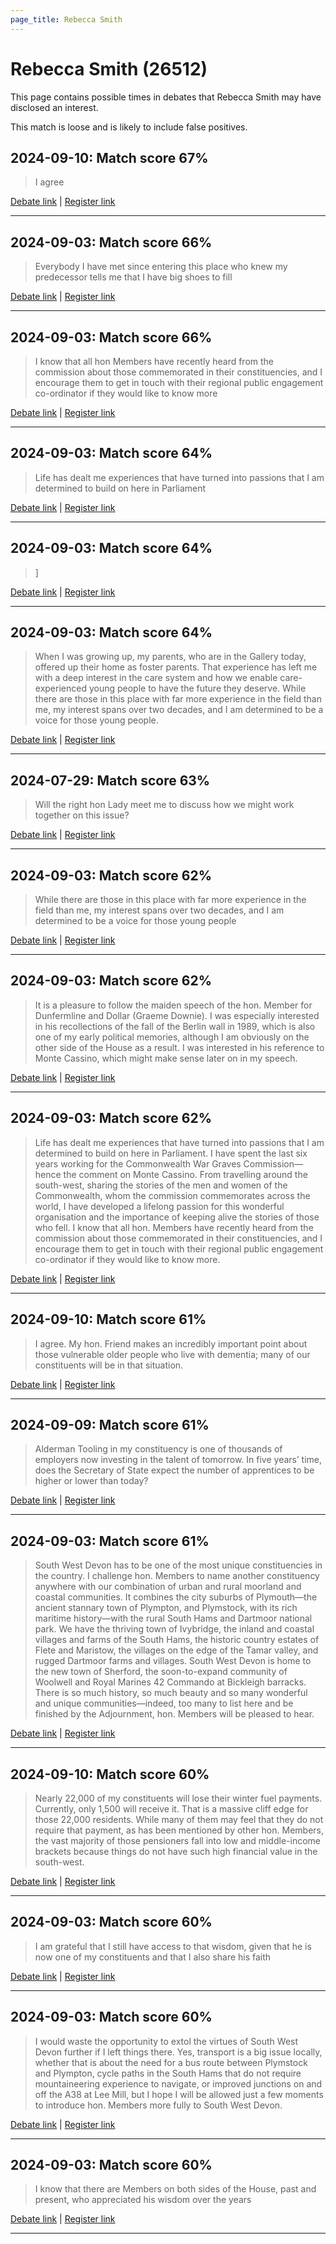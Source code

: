 ```yaml
---
page_title: Rebecca Smith
---
```


# Rebecca Smith  (26512)

This page contains possible times in debates that Rebecca Smith may have disclosed an interest.

This match is loose and is likely to include false positives. 



## 2024-09-10: Match score 67%

>I agree

[Debate link](https://www.theyworkforyou.com/debates/?id=2024-09-10a.775.1) | [Register link](https://www.theyworkforyou.com/mp/26512/register)


---



## 2024-09-03: Match score 66%

>Everybody I have met since entering this place who knew my predecessor tells me that I have big shoes to fill

[Debate link](https://www.theyworkforyou.com/debates/?id=2024-09-03c.236.1) | [Register link](https://www.theyworkforyou.com/mp/26512/register)


---



## 2024-09-03: Match score 66%

>I know that all hon Members have recently heard from the commission about those commemorated in their constituencies, and I encourage them to get in touch with their regional public engagement co-ordinator if they would like to know more

[Debate link](https://www.theyworkforyou.com/debates/?id=2024-09-03c.236.1) | [Register link](https://www.theyworkforyou.com/mp/26512/register)


---



## 2024-09-03: Match score 64%

>Life has dealt me experiences that have turned into passions that I am determined to build on here in Parliament

[Debate link](https://www.theyworkforyou.com/debates/?id=2024-09-03c.236.1) | [Register link](https://www.theyworkforyou.com/mp/26512/register)


---



## 2024-09-03: Match score 64%

>]

[Debate link](https://www.theyworkforyou.com/debates/?id=2024-09-03c.236.1) | [Register link](https://www.theyworkforyou.com/mp/26512/register)


---



## 2024-09-03: Match score 64%

>When I was growing up, my parents, who are in the Gallery today, offered up their home as foster parents. That experience has left me with a deep interest in the care system and how we enable care-experienced young people to have the future they deserve. While there are those in this place with far more experience in the field than me, my interest spans over two decades, and I am determined to be a voice for those young people.

[Debate link](https://www.theyworkforyou.com/debates/?id=2024-09-03c.236.1) | [Register link](https://www.theyworkforyou.com/mp/26512/register)


---



## 2024-07-29: Match score 63%

>Will the right hon Lady meet me to discuss how we might work together on this issue?

[Debate link](https://www.theyworkforyou.com/debates/?id=2024-07-29c.1017.3) | [Register link](https://www.theyworkforyou.com/mp/26512/register)


---



## 2024-09-03: Match score 62%

>While there are those in this place with far more experience in the field than me, my interest spans over two decades, and I am determined to be a voice for those young people

[Debate link](https://www.theyworkforyou.com/debates/?id=2024-09-03c.236.1) | [Register link](https://www.theyworkforyou.com/mp/26512/register)


---



## 2024-09-03: Match score 62%

>It is a pleasure to follow the maiden speech of the hon. Member for Dunfermline and Dollar (Graeme Downie). I was especially interested in his recollections of the fall of the Berlin wall in 1989, which is also one of my early political memories, although I am obviously on the other side of the House as a result. I was interested in his reference to Monte Cassino, which might make sense later on in my speech.

[Debate link](https://www.theyworkforyou.com/debates/?id=2024-09-03c.236.1) | [Register link](https://www.theyworkforyou.com/mp/26512/register)


---



## 2024-09-03: Match score 62%

>Life has dealt me experiences that have turned into passions that I am determined to build on here in Parliament. I have spent the last six years working for the Commonwealth War Graves Commission—hence the comment on Monte Cassino. From travelling around the south-west, sharing the stories of the men and women of the Commonwealth, whom the commission commemorates across the world, I have developed a lifelong passion for this wonderful organisation and the importance of keeping alive the stories of those who fell. I know that all hon. Members have recently heard from the commission about those commemorated in their constituencies, and I encourage them to get in touch with their regional public engagement co-ordinator if they would like to know more.

[Debate link](https://www.theyworkforyou.com/debates/?id=2024-09-03c.236.1) | [Register link](https://www.theyworkforyou.com/mp/26512/register)


---



## 2024-09-10: Match score 61%

>I agree. My hon. Friend makes an incredibly important point about those vulnerable older people who live with dementia; many of our constituents will be in that situation.

[Debate link](https://www.theyworkforyou.com/debates/?id=2024-09-10a.775.1) | [Register link](https://www.theyworkforyou.com/mp/26512/register)


---



## 2024-09-09: Match score 61%

>Alderman Tooling in my constituency is one of thousands of employers now investing in the talent of tomorrow. In five years’ time, does the Secretary of State expect the number of apprentices to be higher or lower than today?

[Debate link](https://www.theyworkforyou.com/debates/?id=2024-09-09b.548.4) | [Register link](https://www.theyworkforyou.com/mp/26512/register)


---



## 2024-09-03: Match score 61%

>South West Devon has to be one of the most unique constituencies in the country. I challenge hon. Members to name another constituency anywhere with our combination of urban and rural moorland and coastal communities. It combines the city suburbs of Plymouth—the ancient stannary town of Plympton, and Plymstock, with its rich maritime history—with the rural South Hams and Dartmoor national park. We have the thriving town of Ivybridge, the inland and coastal villages and farms of the South Hams, the historic country estates of Flete and Maristow, the villages on the edge of the Tamar valley, and rugged Dartmoor farms and villages. South West Devon is home to the new town of Sherford, the soon-to-expand community of Woolwell and Royal Marines 42 Commando at Bickleigh barracks. There is so much history, so much beauty and so many wonderful and unique communities—indeed, too many to list here and be finished by the Adjournment, hon. Members will be pleased to hear.

[Debate link](https://www.theyworkforyou.com/debates/?id=2024-09-03c.236.1) | [Register link](https://www.theyworkforyou.com/mp/26512/register)


---



## 2024-09-10: Match score 60%

>Nearly 22,000 of my constituents will lose their winter fuel payments. Currently, only 1,500 will receive it. That is a massive cliff edge for those 22,000 residents. While many of them may feel that they do not require that payment, as has been mentioned by other hon. Members, the vast majority of those pensioners fall into low and middle-income brackets because things do not have such high financial value in the south-west.

[Debate link](https://www.theyworkforyou.com/debates/?id=2024-09-10a.774.2) | [Register link](https://www.theyworkforyou.com/mp/26512/register)


---



## 2024-09-03: Match score 60%

>I am grateful that I still have access to that wisdom, given that he is now one of my constituents and that I also share his faith

[Debate link](https://www.theyworkforyou.com/debates/?id=2024-09-03c.236.1) | [Register link](https://www.theyworkforyou.com/mp/26512/register)


---



## 2024-09-03: Match score 60%

>I would waste the opportunity to extol the virtues of South West Devon further if I left things there. Yes, transport is a big issue locally, whether that is about the need for a bus route between Plymstock and Plympton, cycle paths in the South Hams that do not require mountaineering experience to navigate, or improved junctions on and off the A38 at Lee Mill, but I hope I will be allowed just a few moments to introduce hon. Members more fully to South West Devon.

[Debate link](https://www.theyworkforyou.com/debates/?id=2024-09-03c.236.1) | [Register link](https://www.theyworkforyou.com/mp/26512/register)


---



## 2024-09-03: Match score 60%

>I know that there are Members on both sides of the House, past and present, who appreciated his wisdom over the years

[Debate link](https://www.theyworkforyou.com/debates/?id=2024-09-03c.236.1) | [Register link](https://www.theyworkforyou.com/mp/26512/register)


---


